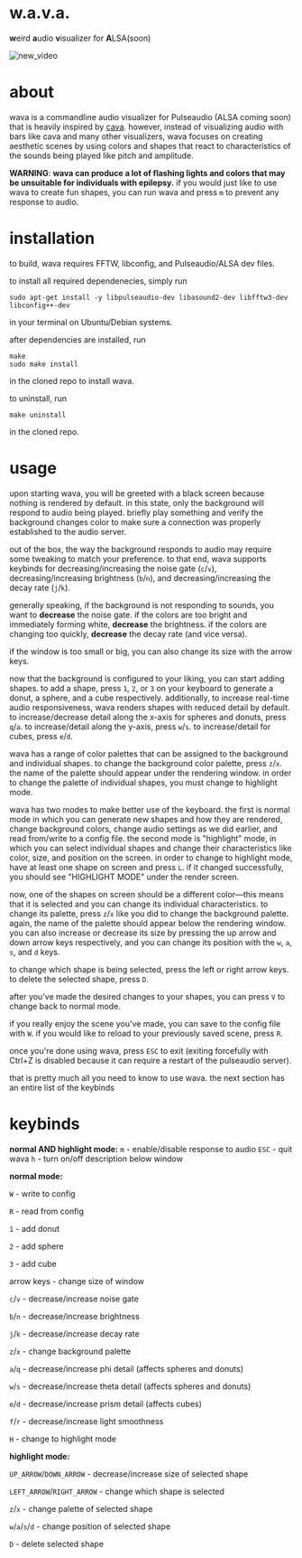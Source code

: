 # w.a.v.a.

**w**eird **a**udio **v**isualizer for **A**LSA(soon)

![new_video](https://user-images.githubusercontent.com/59339739/183812501-d06a0f05-e7dc-4e2a-9187-b9006cd23b6e.gif)

# about

wava is a commandline audio visualizer for Pulseaudio (ALSA coming soon) that is heavily inspired by [cava](https://github.com/karlstav/cava). however, instead of visualizing
audio with bars like cava and many other visualizers, wava focuses on creating aesthetic scenes by using colors and shapes 
that react to characteristics of the sounds being played like pitch and amplitude.

**WARNING**: **wava can produce a lot of flashing lights and colors that may be unsuitable for individuals with epilepsy.** if you would just like to use wava to create fun shapes, you can run wava and press `m` to prevent any response to audio.

# installation

to build, wava requires FFTW, libconfig, and Pulseaudio/ALSA dev files.

to install all required dependenecies, simply run
```
sudo apt-get install -y libpulseaudio-dev libasound2-dev libfftw3-dev libconfig++-dev
```
in your terminal on Ubuntu/Debian systems.

after dependencies are installed, run
```
make
sudo make install
```
in the cloned repo to install wava.

to uninstall, run
```
make uninstall
```
in the cloned repo. 

# usage

upon starting wava, you will be greeted with a black screen because nothing is rendered by default.
in this state, only the background will respond to audio being played. briefly play something and verify the background changes color to make sure a connection was properly established to the audio server. 

out of the box, the way the background responds to audio may require some tweaking to match your preference. to that end, wava supports keybinds for decreasing/increasing the noise gate (`c`/`v`), decreasing/increasing brightness (`b`/`n`), and decreasing/increasing the decay rate (`j`/`k`). 

generally speaking, if the background is not responding to sounds, you want to **decrease** the noise gate. if the colors are too bright and immediately forming white, **decrease** the brightness. if the colors are changing too quickly, **decrease** the decay rate (and vice versa).


if the window is too small or big, you can also change its size with the arrow keys.


now that the background is configured to your liking, you can start adding shapes. to add a shape, press `1`, `2`, or `3` on your keyboard to generate a donut, a sphere, and a cube respectively. additionally, to increase real-time audio responsiveness, wava renders shapes with reduced detail by default. to increase/decrease detail along the x-axis for spheres and donuts, press `q`/`a`. to increase/detail along the y-axis, press `w`/`s`. to increase/detail for cubes, press `e`/`d`. 

wava has a range of color palettes that can be assigned to the background and individual shapes. to change the background color palette, press `z`/`x`. the name of the palette should appear under the rendering window. in order to change the palette of individual shapes, you must change to highlight mode.

wava has two modes to make better use of the keyboard. the first is normal mode in which you can generate new shapes and how they are rendered, change background colors, change audio settings as we did earlier, and read from/write to a config file. the second mode is "highlight" mode, in which you can select individual shapes and change their characteristics like color, size, and position on the screen. in order to change to highlight mode, have at least one shape on screen and press `L`. if it changed successfully, you should see "HIGHLIGHT MODE" under the render screen.

now, one of the shapes on screen should be a different color—this means that it is selected and you can change its individual characteristics. to change its palette, press `z`/`x` like you did to change the background palette. again, the name of the palette should appear below the rendering window. you can also increase or decrease its size by pressing the up arrow and down arrow keys respectively, and you can change its position with the `w`, `a`, `s`, and `d` keys. 

to change which shape is being selected, press the left or right arrow keys. to delete the selected shape, press `D`.

after you've made the desired changes to your shapes, you can press `V` to change back to normal mode. 

if you really enjoy the scene you've made, you can save to the config file with `W`. if you would like to reload to your previously saved scene, press `R`.

once you're done using wava, press `ESC` to exit (exiting forcefully with Ctrl+Z is disabled because it can require a restart of the pulseaudio server).

that is pretty much all you need to know to use wava. the next section has an entire list of the keybinds

# keybinds

**normal AND highlight mode:**
`m` - enable/disable response to audio
`ESC` - quit wava
`h` - turn on/off description below window

**normal mode:**

`W` - write to config

`R` - read from config

`1` - add donut

`2` - add sphere

`3` - add cube

arrow keys - change size of window

`c`/`v` - decrease/increase noise gate

`b`/`n` - decrease/increase brightness

`j`/`k` - decrease/increase decay rate

`z`/`x` - change background palette

`a`/`q` - decrease/increase phi detail (affects spheres and donuts)

`w`/`s` - decrease/increase theta detail (affects spheres and donuts)

`e`/`d` - decrease/increase prism detail (affects cubes)

`f`/`r` - decrease/increase light smoothness

`H` - change to highlight mode

**highlight mode:**

`UP_ARROW`/`DOWN_ARROW` - decrease/increase size of selected shape

`LEFT_ARROW`/`RIGHT_ARROW` - change which shape is selected

`z`/`x` - change palette of selected shape

`w`/`a`/`s`/`d` - change position of selected shape

`D` - delete selected shape






